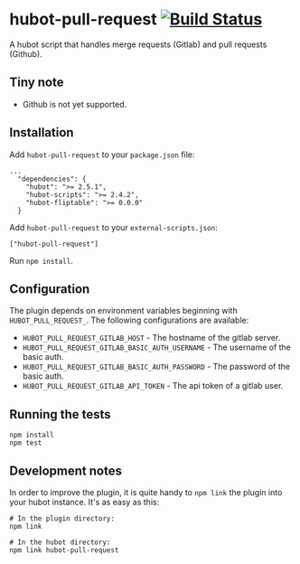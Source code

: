 # hubot-pull-request [![Build Status](https://travis-ci.org/blacklane/hubot-pull-request.svg?branch=master)](https://travis-ci.org/blacklane/hubot-pull-request)

A hubot script that handles merge requests (Gitlab) and pull requests (Github).

## Tiny note

- Github is not yet supported.

## Installation

Add `hubot-pull-request` to your `package.json` file:

```
...
  "dependencies": {
    "hubot": ">= 2.5.1",
    "hubot-scripts": ">= 2.4.2",
    "hubot-fliptable": ">= 0.0.0"
  }
```

Add `hubot-pull-request` to your `external-scripts.json`:

```
["hubot-pull-request"]
```

Run `npm install`.

## Configuration

The plugin depends on environment variables beginning with `HUBOT_PULL_REQUEST_`.
The following configurations are available:

* `HUBOT_PULL_REQUEST_GITLAB_HOST`                - The hostname of the gitlab server.
* `HUBOT_PULL_REQUEST_GITLAB_BASIC_AUTH_USERNAME` - The username of the basic auth.
* `HUBOT_PULL_REQUEST_GITLAB_BASIC_AUTH_PASSWORD` - The password of the basic auth.
* `HUBOT_PULL_REQUEST_GITLAB_API_TOKEN`           - The api token of a gitlab user.

## Running the tests

```
npm install
npm test
```

## Development notes

In order to improve the plugin, it is quite handy to `npm link`
the plugin into your hubot instance. It's as easy as this:

```
# In the plugin directory:
npm link

# In the hubot directory:
npm link hubot-pull-request
```
